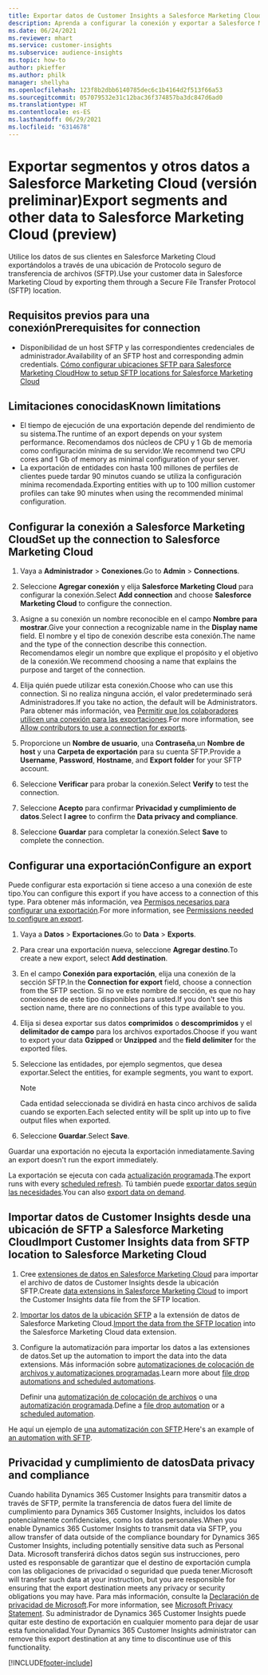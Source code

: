 ```yaml
---
title: Exportar datos de Customer Insights a Salesforce Marketing Cloud
description: Aprenda a configurar la conexión y exportar a Salesforce Marketing Cloud.
ms.date: 06/24/2021
ms.reviewer: mhart
ms.service: customer-insights
ms.subservice: audience-insights
ms.topic: how-to
author: pkieffer
ms.author: philk
manager: shellyha
ms.openlocfilehash: 123f8b2dbb6140785dec6c1b4164d2f513f66a53
ms.sourcegitcommit: 057079532e31c12bac36f374857ba3dc847d6ad0
ms.translationtype: HT
ms.contentlocale: es-ES
ms.lasthandoff: 06/29/2021
ms.locfileid: "6314678"
---
```

# <a name="export-segments-and-other-data-to-salesforce-marketing-cloud-preview"></a><span data-ttu-id="984ca-103">Exportar segmentos y otros datos a Salesforce Marketing Cloud (versión preliminar)</span><span class="sxs-lookup"><span data-stu-id="984ca-103">Export segments and other data to Salesforce Marketing Cloud (preview)</span></span>

<span data-ttu-id="984ca-104">Utilice los datos de sus clientes en Salesforce Marketing Cloud exportándolos a través de una ubicación de Protocolo seguro de transferencia de archivos (SFTP).</span><span class="sxs-lookup"><span data-stu-id="984ca-104">Use your customer data in Salesforce Marketing Cloud by exporting them through a Secure File Transfer Protocol (SFTP) location.</span></span>

## <a name="prerequisites-for-connection"></a><span data-ttu-id="984ca-105">Requisitos previos para una conexión</span><span class="sxs-lookup"><span data-stu-id="984ca-105">Prerequisites for connection</span></span>

- <span data-ttu-id="984ca-106">Disponibilidad de un host SFTP y las correspondientes credenciales de administrador.</span><span class="sxs-lookup"><span data-stu-id="984ca-106">Availability of an SFTP host and corresponding admin credentials.</span></span> [<span data-ttu-id="984ca-107">Cómo configurar ubicaciones SFTP para Salesforce Marketing Cloud</span><span class="sxs-lookup"><span data-stu-id="984ca-107">How to setup SFTP locations for Salesforce Marketing Cloud</span></span>](https://help.salesforce.com/articleView?id=sf.mc_es_configure_enhanced_ftp.htm&type=5) 

## <a name="known-limitations"></a><span data-ttu-id="984ca-108">Limitaciones conocidas</span><span class="sxs-lookup"><span data-stu-id="984ca-108">Known limitations</span></span>

- <span data-ttu-id="984ca-109">El tiempo de ejecución de una exportación depende del rendimiento de su sistema.</span><span class="sxs-lookup"><span data-stu-id="984ca-109">The runtime of an export depends on your system performance.</span></span> <span data-ttu-id="984ca-110">Recomendamos dos núcleos de CPU y 1 Gb de memoria como configuración mínima de su servidor.</span><span class="sxs-lookup"><span data-stu-id="984ca-110">We recommend two CPU cores and 1 Gb of memory as minimal configuration of your server.</span></span> 
- <span data-ttu-id="984ca-111">La exportación de entidades con hasta 100 millones de perfiles de clientes puede tardar 90 minutos cuando se utiliza la configuración mínima recomendada.</span><span class="sxs-lookup"><span data-stu-id="984ca-111">Exporting entities with up to 100 million customer profiles can take 90 minutes when using the recommended minimal configuration.</span></span> 

## <a name="set-up-the-connection-to-salesforce-marketing-cloud"></a><span data-ttu-id="984ca-112">Configurar la conexión a Salesforce Marketing Cloud</span><span class="sxs-lookup"><span data-stu-id="984ca-112">Set up the connection to Salesforce Marketing Cloud</span></span>

1. <span data-ttu-id="984ca-113">Vaya a **Administrador** > **Conexiones**.</span><span class="sxs-lookup"><span data-stu-id="984ca-113">Go to **Admin** > **Connections**.</span></span>

1. <span data-ttu-id="984ca-114">Seleccione **Agregar conexión** y elija **Salesforce Marketing Cloud** para configurar la conexión.</span><span class="sxs-lookup"><span data-stu-id="984ca-114">Select **Add connection** and choose **Salesforce Marketing Cloud** to configure the connection.</span></span>

1. <span data-ttu-id="984ca-115">Asigne a su conexión un nombre reconocible en el campo **Nombre para mostrar**.</span><span class="sxs-lookup"><span data-stu-id="984ca-115">Give your connection a recognizable name in the **Display name** field.</span></span> <span data-ttu-id="984ca-116">El nombre y el tipo de conexión describe esta conexión.</span><span class="sxs-lookup"><span data-stu-id="984ca-116">The name and the type of the connection describe this connection.</span></span> <span data-ttu-id="984ca-117">Recomendamos elegir un nombre que explique el propósito y el objetivo de la conexión.</span><span class="sxs-lookup"><span data-stu-id="984ca-117">We recommend choosing a name that explains the purpose and target of the connection.</span></span>

1. <span data-ttu-id="984ca-118">Elija quién puede utilizar esta conexión.</span><span class="sxs-lookup"><span data-stu-id="984ca-118">Choose who can use this connection.</span></span> <span data-ttu-id="984ca-119">Si no realiza ninguna acción, el valor predeterminado será Administradores.</span><span class="sxs-lookup"><span data-stu-id="984ca-119">If you take no action, the default will be Administrators.</span></span> <span data-ttu-id="984ca-120">Para obtener más información, vea [Permitir que los colaboradores utilicen una conexión para las exportaciones](connections.md#allow-contributors-to-use-a-connection-for-exports).</span><span class="sxs-lookup"><span data-stu-id="984ca-120">For more information, see [Allow contributors to use a connection for exports](connections.md#allow-contributors-to-use-a-connection-for-exports).</span></span>

1. <span data-ttu-id="984ca-121">Proporcione un **Nombre de usuario**, una **Contraseña**,un **Nombre de host** y una **Carpeta de exportación** para su cuenta SFTP.</span><span class="sxs-lookup"><span data-stu-id="984ca-121">Provide a **Username**, **Password**, **Hostname**, and **Export folder** for your SFTP account.</span></span>

1. <span data-ttu-id="984ca-122">Seleccione **Verificar** para probar la conexión.</span><span class="sxs-lookup"><span data-stu-id="984ca-122">Select **Verify** to test the connection.</span></span>

1. <span data-ttu-id="984ca-123">Seleccione **Acepto** para confirmar **Privacidad y cumplimiento de datos**.</span><span class="sxs-lookup"><span data-stu-id="984ca-123">Select **I agree** to confirm the **Data privacy and compliance**.</span></span>

1. <span data-ttu-id="984ca-124">Seleccione **Guardar** para completar la conexión.</span><span class="sxs-lookup"><span data-stu-id="984ca-124">Select **Save** to complete the connection.</span></span>

## <a name="configure-an-export"></a><span data-ttu-id="984ca-125">Configurar una exportación</span><span class="sxs-lookup"><span data-stu-id="984ca-125">Configure an export</span></span>

<span data-ttu-id="984ca-126">Puede configurar esta exportación si tiene acceso a una conexión de este tipo.</span><span class="sxs-lookup"><span data-stu-id="984ca-126">You can configure this export if you have access to a connection of this type.</span></span> <span data-ttu-id="984ca-127">Para obtener más información, vea [Permisos necesarios para configurar una exportación](export-destinations.md#set-up-a-new-export).</span><span class="sxs-lookup"><span data-stu-id="984ca-127">For more information, see [Permissions needed to configure an export](export-destinations.md#set-up-a-new-export).</span></span>

1. <span data-ttu-id="984ca-128">Vaya a **Datos** > **Exportaciones**.</span><span class="sxs-lookup"><span data-stu-id="984ca-128">Go to **Data** > **Exports**.</span></span>

1. <span data-ttu-id="984ca-129">Para crear una exportación nueva, seleccione **Agregar destino**.</span><span class="sxs-lookup"><span data-stu-id="984ca-129">To create a new export, select **Add destination**.</span></span>

1. <span data-ttu-id="984ca-130">En el campo **Conexión para exportación**, elija una conexión de la sección SFTP.</span><span class="sxs-lookup"><span data-stu-id="984ca-130">In the **Connection for export** field, choose a connection from the SFTP section.</span></span> <span data-ttu-id="984ca-131">Si no ve este nombre de sección, es que no hay conexiones de este tipo disponibles para usted.</span><span class="sxs-lookup"><span data-stu-id="984ca-131">If you don't see this section name, there are no connections of this type available to you.</span></span>

1. <span data-ttu-id="984ca-132">Elija si desea exportar sus datos **comprimidos** o **descomprimidos** y el **delimitador de campo** para los archivos exportados.</span><span class="sxs-lookup"><span data-stu-id="984ca-132">Choose if you want to export your data **Gzipped** or **Unzipped** and the **field delimiter** for the exported files.</span></span>

1. <span data-ttu-id="984ca-133">Seleccione las entidades, por ejemplo segmentos, que desea exportar.</span><span class="sxs-lookup"><span data-stu-id="984ca-133">Select the entities, for example segments, you want to export.</span></span>

   > [!NOTE]
   > <span data-ttu-id="984ca-134">Cada entidad seleccionada se dividirá en hasta cinco archivos de salida cuando se exporten.</span><span class="sxs-lookup"><span data-stu-id="984ca-134">Each selected entity will be split up into up to five output files when exported.</span></span> 

1. <span data-ttu-id="984ca-135">Seleccione **Guardar**.</span><span class="sxs-lookup"><span data-stu-id="984ca-135">Select **Save**.</span></span>

<span data-ttu-id="984ca-136">Guardar una exportación no ejecuta la exportación inmediatamente.</span><span class="sxs-lookup"><span data-stu-id="984ca-136">Saving an export doesn't run the export immediately.</span></span>

<span data-ttu-id="984ca-137">La exportación se ejecuta con cada [actualización programada](system.md#schedule-tab).</span><span class="sxs-lookup"><span data-stu-id="984ca-137">The export runs with every [scheduled refresh](system.md#schedule-tab).</span></span> <span data-ttu-id="984ca-138">Tú también puede [exportar datos según las necesidades](export-destinations.md#run-exports-on-demand).</span><span class="sxs-lookup"><span data-stu-id="984ca-138">You can also [export data on demand](export-destinations.md#run-exports-on-demand).</span></span> 

## <a name="import-customer-insights-data-from-sftp-location-to-salesforce-marketing-cloud"></a><span data-ttu-id="984ca-139">Importar datos de Customer Insights desde una ubicación de SFTP a Salesforce Marketing Cloud</span><span class="sxs-lookup"><span data-stu-id="984ca-139">Import Customer Insights data from SFTP location to Salesforce Marketing Cloud</span></span>

1. <span data-ttu-id="984ca-140">Cree [extensiones de datos en Salesforce Marketing Cloud](https://help.salesforce.com/articleView?id=sf.mc_es_create_data_extension.htm&type=5) para importar el archivo de datos de Customer Insights desde la ubicación SFTP.</span><span class="sxs-lookup"><span data-stu-id="984ca-140">Create [data extensions in Salesforce Marketing Cloud](https://help.salesforce.com/articleView?id=sf.mc_es_create_data_extension.htm&type=5) to import the Customer Insights data file from the SFTP location.</span></span>

2. <span data-ttu-id="984ca-141">[Importar los datos de la ubicación SFTP](https://help.salesforce.com/articleView?id=sf.mc_es_import_data_extension_classic.htm&type=5) a la extensión de datos de Salesforce Marketing Cloud.</span><span class="sxs-lookup"><span data-stu-id="984ca-141">[Import the data from the SFTP location](https://help.salesforce.com/articleView?id=sf.mc_es_import_data_extension_classic.htm&type=5) into the Salesforce Marketing Cloud data extension.</span></span> 

3. <span data-ttu-id="984ca-142">Configure la automatización para importar los datos a las extensiones de datos.</span><span class="sxs-lookup"><span data-stu-id="984ca-142">Set up the automation to import the data into the data extensions.</span></span> <span data-ttu-id="984ca-143">Más información sobre [automatizaciones de colocación de archivos y automatizaciones programadas](https://help.salesforce.com/articleView?id=sf.mc_as_triggered_automations.htm&type=5).</span><span class="sxs-lookup"><span data-stu-id="984ca-143">Learn more about [file drop automations and scheduled automations](https://help.salesforce.com/articleView?id=sf.mc_as_triggered_automations.htm&type=5).</span></span>

   <span data-ttu-id="984ca-144">Definir una [automatización de colocación de archivos](https://help.salesforce.com/articleView?id=sf.mc_as_define_a_triggered_automation.htm&type=5) o una [automatización programada](https://help.salesforce.com/articleView?id=sf.mc_as_define_a_scheduled_automation.htm&type=5).</span><span class="sxs-lookup"><span data-stu-id="984ca-144">Define a [file drop automation](https://help.salesforce.com/articleView?id=sf.mc_as_define_a_triggered_automation.htm&type=5) or a  [scheduled automation](https://help.salesforce.com/articleView?id=sf.mc_as_define_a_scheduled_automation.htm&type=5).</span></span> 

<span data-ttu-id="984ca-145">He aquí un ejemplo de [una automatización con SFTP](https://help.salesforce.com/articleView?id=sf.mc_as_ftp_and_triggered_automation_scenario.htm&type=5).</span><span class="sxs-lookup"><span data-stu-id="984ca-145">Here's an example of [an automation with SFTP](https://help.salesforce.com/articleView?id=sf.mc_as_ftp_and_triggered_automation_scenario.htm&type=5).</span></span>

## <a name="data-privacy-and-compliance"></a><span data-ttu-id="984ca-146">Privacidad y cumplimiento de datos</span><span class="sxs-lookup"><span data-stu-id="984ca-146">Data privacy and compliance</span></span>

<span data-ttu-id="984ca-147">Cuando habilita Dynamics 365 Customer Insights para transmitir datos a través de SFTP, permite la transferencia de datos fuera del límite de cumplimiento para Dynamics 365 Customer Insights, incluidos los datos potencialmente confidenciales, como los datos personales.</span><span class="sxs-lookup"><span data-stu-id="984ca-147">When you enable Dynamics 365 Customer Insights to transmit data via SFTP, you allow transfer of data outside of the compliance boundary for Dynamics 365 Customer Insights, including potentially sensitive data such as Personal Data.</span></span> <span data-ttu-id="984ca-148">Microsoft transferirá dichos datos según sus instrucciones, pero usted es responsable de garantizar que el destino de exportación cumpla con las obligaciones de privacidad o seguridad que pueda tener.</span><span class="sxs-lookup"><span data-stu-id="984ca-148">Microsoft will transfer such data at your instruction, but you are responsible for ensuring that the export destination meets any privacy or security obligations you may have.</span></span> <span data-ttu-id="984ca-149">Para más información, consulte la [Declaración de privacidad de Microsoft](https://go.microsoft.com/fwlink/?linkid=396732).</span><span class="sxs-lookup"><span data-stu-id="984ca-149">For more information, see [Microsoft Privacy Statement](https://go.microsoft.com/fwlink/?linkid=396732).</span></span>
<span data-ttu-id="984ca-150">Su administrador de Dynamics 365 Customer Insights puede quitar este destino de exportación en cualquier momento para dejar de usar esta funcionalidad.</span><span class="sxs-lookup"><span data-stu-id="984ca-150">Your Dynamics 365 Customer Insights administrator can remove this export destination at any time to discontinue use of this functionality.</span></span>

[!INCLUDE[footer-include](../includes/footer-banner.md)]
